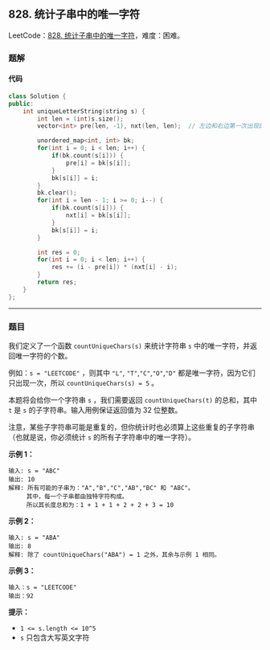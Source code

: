 ## 828. 统计子串中的唯一字符

LeetCode：[828. 统计子串中的唯一字符](https://leetcode.cn/problems/count-unique-characters-of-all-substrings-of-a-given-string/)，难度：困难。

### 题解

#### 代码

```c++
class Solution {
public:
    int uniqueLetterString(string s) {
        int len = (int)s.size();
        vector<int> pre(len, -1), nxt(len, len);  // 左边和右边第一次出现的当前元素位置

        unordered_map<int, int> bk;
        for(int i = 0; i < len; i++) {
            if(bk.count(s[i])) {
                pre[i] = bk[s[i]];
            }
            bk[s[i]] = i;
        }
        bk.clear();
        for(int i = len - 1; i >= 0; i--) {
            if(bk.count(s[i])) {
                nxt[i] = bk[s[i]];
            }
            bk[s[i]] = i;
        }

        int res = 0;
        for(int i = 0; i < len; i++) {
            res += (i - pre[i]) * (nxt[i] - i);
        }
        return res;
    }
};
```



---



### 题目

我们定义了一个函数 `countUniqueChars(s)` 来统计字符串 `s` 中的唯一字符，并返回唯一字符的个数。

例如：`s = "LEETCODE"` ，则其中 `"L"`, `"T"`,`"C"`,`"O"`,`"D"` 都是唯一字符，因为它们只出现一次，所以 `countUniqueChars(s) = 5` 。

本题将会给你一个字符串 `s` ，我们需要返回 `countUniqueChars(t)` 的总和，其中 `t` 是 `s` 的子字符串。输入用例保证返回值为 32 位整数。

注意，某些子字符串可能是重复的，但你统计时也必须算上这些重复的子字符串（也就是说，你必须统计 `s` 的所有子字符串中的唯一字符）。

 

**示例 1：**

```
输入: s = "ABC"
输出: 10
解释: 所有可能的子串为："A","B","C","AB","BC" 和 "ABC"。
     其中，每一个子串都由独特字符构成。
     所以其长度总和为：1 + 1 + 1 + 2 + 2 + 3 = 10
```

**示例 2：**

```
输入: s = "ABA"
输出: 8
解释: 除了 countUniqueChars("ABA") = 1 之外，其余与示例 1 相同。
```

**示例 3：**

```
输入：s = "LEETCODE"
输出：92
```

 

**提示：**

- `1 <= s.length <= 10^5`
- `s` 只包含大写英文字符


